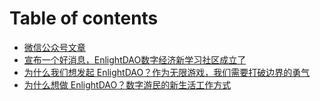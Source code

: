 # Table of contents

* [微信公众号文章](README.md)
* [宣布一个好消息，EnlightDAO数字经济新学习社区成立了](xuan-bu-yi-ge-hao-xiao-xi-enlightdao-shu-zi-jing-ji-xin-xue-xi-she-qu-cheng-li-le.md)
* [为什么我们想发起 EnlightDAO？作为无限游戏，我们需要打破边界的勇气](wei-shi-mo-wo-men-xiang-fa-qi-enlightdao-zuo-wei-wu-xian-you-xi-wo-men-xu-yao-da-po-bian-jie-de-yong.md)
* [为什么想做 EnlightDAO？数字游民的新生活工作方式](wei-shi-mo-xiang-zuo-enlightdao-shu-zi-you-min-de-xin-sheng-huo-gong-zuo-fang-shi.md)
